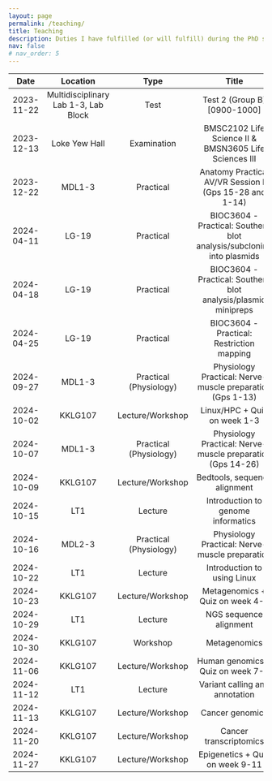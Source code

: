 ```yaml
---
layout: page
permalink: /teaching/
title: Teaching
description: Duties I have fulfilled (or will fulfill) during the PhD study.
nav: false
# nav_order: 5
---
```


|    Date    |               Location               |          Type          |                                 Title                                 |
| :--------: | :----------------------------------: | :--------------------: | :-------------------------------------------------------------------: |
| 2023-11-22 | Multidisciplinary Lab 1-3, Lab Block |          Test          |                     Test 2 (Group B) [0900-1000]                      |
| 2023-12-13 |            Loke Yew Hall             |      Examination       |         BMSC2102 Life Science II & BMSN3605 Life Sciences III         |
| 2023-12-22 |                MDL1-3                |       Practical        |        Anatomy Practical AV/VR Session I (Gps 15-28 and 1-14)         |
| 2024-04-11 |                LG-19                 |       Practical        | BIOC3604 - Practical: Southern blot analysis/subcloning into plasmids |
| 2024-04-18 |                LG-19                 |       Practical        |    BIOC3604 - Practical: Southern blot analysis/plasmid minipreps     |
| 2024-04-25 |                LG-19                 |       Practical        |               BIOC3604 - Practical: Restriction mapping               |
| 2024-09-27 |                MDL1-3                | Practical (Physiology) |       Physiology Practical: Nerve-muscle preparation (Gps 1-13)       |
| 2024-10-02 |               KKLG107                |    Lecture/Workshop    |                     Linux/HPC + Quiz on week 1-3                      |
| 2024-10-07 |                MDL1-3                | Practical (Physiology) |      Physiology Practical: Nerve-muscle preparation (Gps 14-26)       |
| 2024-10-09 |               KKLG107                |    Lecture/Workshop    |                     Bedtools, sequence alignment                      |
| 2024-10-15 |                 LT1                  |        Lecture         |                  Introduction to genome informatics                   |
| 2024-10-16 |                MDL2-3                | Practical (Physiology) |            Physiology Practical: Nerve-muscle preparation             |
| 2024-10-22 |                 LT1                  |        Lecture         |                      Introduction to using Linux                      |
| 2024-10-23 |               KKLG107                |    Lecture/Workshop    |                    Metagenomics + Quiz on week 4-5                    |
| 2024-10-29 |                 LT1                  |        Lecture         |                        NGS sequence alignment                         |
| 2024-10-30 |               KKLG107                |        Workshop        |                             Metagenomics                              |
| 2024-11-06 |               KKLG107                |    Lecture/Workshop    |                   Human genomics + Quiz on week 7-8                   |
| 2024-11-12 |                 LT1                  |        Lecture         |                    Variant calling and annotation                     |
| 2024-11-13 |               KKLG107                |    Lecture/Workshop    |                            Cancer genomics                            |
| 2024-11-20 |               KKLG107                |    Lecture/Workshop    |                        Cancer transcriptomics                         |
| 2024-11-27 |               KKLG107                |    Lecture/Workshop    |                    Epigenetics + Quiz on week 9-11                    |
